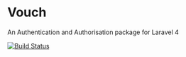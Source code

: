Vouch
=====

An Authentication and Authorisation package for Laravel 4


[![Build Status](https://travis-ci.org/Cellcast/Vouch.png?branch=master)](https://travis-ci.org/Cellcast/Vouch)